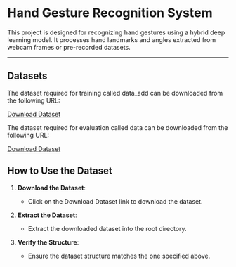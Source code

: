 # Hand Gesture Recognition System

This project is designed for recognizing hand gestures using a hybrid deep learning model. It processes hand landmarks and angles extracted from webcam frames or pre-recorded datasets.

---

## Datasets
The dataset required for training called data_add can be downloaded from the following URL:

[Download Dataset](https://liveuclac-my.sharepoint.com/:u:/g/personal/zcabnnu_ucl_ac_uk/EU7kBJPk9L5BharkPhkzwGYB0XOC1mCyKiCMxtQE-wtLeA?e=xMScQc)


The dataset required for evaluation called data can be downloaded from the following URL:

[Download Dataset](https://liveuclac-my.sharepoint.com/:u:/g/personal/zcabnnu_ucl_ac_uk/Ed99fsTjxJtCpLqIWnd7oCoBP1XOEuAkcTAKf9NvREkcsA?e=aVWbWr)



## How to Use the Dataset

1. **Download the Dataset**:
   - Click on the Download Dataset link to download the dataset.

2. **Extract the Dataset**:
   - Extract the downloaded dataset into the root directory.

3. **Verify the Structure**:
   - Ensure the dataset structure matches the one specified above.
